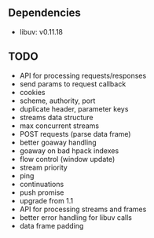 ## Dependencies

* libuv: v0.11.18

## TODO

* API for processing requests/responses
* send params to request callback
* cookies
* scheme, authority, port
* duplicate header, parameter keys
* streams data structure
* max concurrent streams
* POST requests (parse data frame)
* better goaway handling
* goaway on bad hpack indexes
* flow control (window update)
* stream priority
* ping
* continuations
* push promise
* upgrade from 1.1
* API for processing streams and frames
* better error handling for libuv calls
* data frame padding
